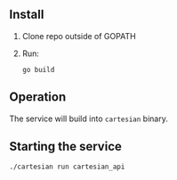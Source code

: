 ## Install
1. Clone repo outside of GOPATH
2. Run:

       go build

## Operation
The service will build into `cartesian` binary.

## Starting the service
    ./cartesian run cartesian_api